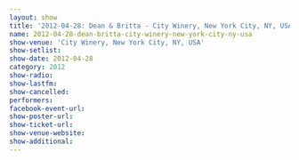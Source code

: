 ```yaml
---
layout: show
title: '2012-04-28: Dean & Britta - City Winery, New York City, NY, USA'
name: 2012-04-28-dean-britta-city-winery-new-york-city-ny-usa
show-venue: 'City Winery, New York City, NY, USA'
show-setlist: 
show-date: 2012-04-28
category: 2012
show-radio: 
show-lastfm: 
show-cancelled: 
performers: 
facebook-event-url: 
show-poster-url: 
show-ticket-url: 
show-venue-website: 
show-additional: 
---
```


